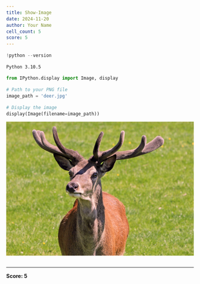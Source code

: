 ```yaml
---
title: Show-Image
date: 2024-11-20
author: Your Name
cell_count: 5
score: 5
---
```


```python
!python --version
```

    Python 3.10.5



```python
from IPython.display import Image, display
```


```python
# Path to your PNG file
image_path = 'deer.jpg'
```


```python
# Display the image
display(Image(filename=image_path))
```


    
![jpeg](show-image_files/show-image_3_0.jpg)
    



```python

```


---
**Score: 5**